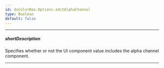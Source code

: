 ```yaml
---
id: dxColorBox.Options.editAlphaChannel
type: Boolean
default: false
---
```

---
##### shortDescription
Specifies whether or not the UI component value includes the alpha channel component.

---
